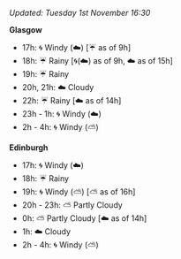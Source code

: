 *Updated: Tuesday 1st November 16:30*

**Glasgow**

* 17h: :cyclone: Windy (:cloud:) [:umbrella: as of 9h]
* 18h: :umbrella: Rainy [:cyclone:(:cloud:) as of 9h, :cloud: as of 15h]
* 19h: :umbrella: Rainy
* 20h, 21h: :cloud: Cloudy
* 22h: :umbrella: Rainy [:cloud: as of 14h]
* 23h - 1h: :cyclone: Windy (:cloud:)
* 2h - 4h: :cyclone: Windy (:partly_sunny:)

**Edinburgh**

* 17h: :cyclone: Windy (:cloud:)
* 18h: :umbrella: Rainy
* 19h: :cyclone: Windy (:partly_sunny:) [:partly_sunny: as of 16h]
* 20h - 23h: :partly_sunny: Partly Cloudy
* 0h: :partly_sunny: Partly Cloudy [:cloud: as of 14h]
* 1h: :cloud: Cloudy
* 2h - 4h: :cyclone: Windy (:partly_sunny:)

